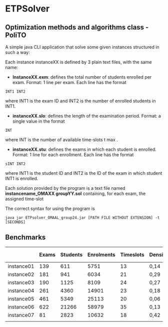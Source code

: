 # ETPSolver
## Optimization methods and algorithms class - PoliTO

A simple java CLI application that solve some given instances structured in such a way:

Each instance instanceXX is defined by 3 plain text files, with the same name:
* **InstanceXX.exm**: defines the total number of students enrolled per exam.
Format: 1 line per exam. Each line has the format
```
INT1 INT2
```
where INT1 is the exam ID and INT2 is the number of enrolled students in INT1.

* **instanceXX.slo**: defines the length of the examination period.
Format: a single value in the format
```
INT
```
where INT is the number of available time-slots t max .

* **instanceXX.stu**: defines the exams in which each student is enrolled.
Format: 1 line for each enrollment. Each line has the format
```
sINT INT2
```
where INT1 is the student ID and INT2 is the ID of the exam in which student
INT1 is enrolled.

Each solution provided by the program is a text file named **instancename_OMAXX groupYY.sol** containing, for
each exam, the assigned time-slot

The correct syntax for using the program is
```
java jar ETPsolver_OMAAL_group24.jar [PATH FILE WITHOUT EXTENSION] -t [SECONDS] 
```
## Benchmarks

|            | Exams | Students | Enrolments | Timeslots | Density | Referenc | BenchMark | Gap % |
|------------|-------|----------|------------|-----------|---------|----------|-----------|-------|
| instance01 |   139 |      611 |       5751 |        13 |    0,14 |  157,033 |   158,430 |  0,89 |
| instance02 |   181 |      941 |       6034 |        21 |    0,29 |   34,709 |    40,808 | 17,57 |
| instance03 |   190 |     1125 |       8109 |        24 |    0,27 |   32,627 |    37,682 | 15,49 |
| instance04 |   261 |     4360 |      14901 |        23 |    0,18 |    7,717 |     9,290 | 20,38 |
| instance05 |   461 |     5349 |      25113 |        20 |    0,06 |   12,901 |    15,210 | 17,90 |
| instance06 |   622 |    21266 |      58979 |        35 |    0,13 |    3,045 |     3,790 | 24,48 |
| instance07 |    81 |     2823 |      10632 |        18 |    0,42 |   10,050 |    11,150 | 10,94 |
|            |       |          |            |           |         |          |           |       |



